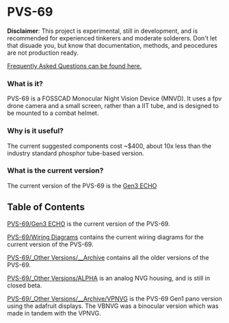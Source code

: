 # PVS-69

__Disclaimer__: This project is experimental, still in development, and is recommended for experienced tinkerers and moderate solderers. Don't let that disuade you, but know that documentation, methods, and peocedures are not production ready.

[Frequently Asked Questions can be found here.](https://github.com/knack-69/PVS-69/wiki/Frequently-Asked-Questions)

### What is it?
PVS-69 is a FOSSCAD Monocular Night Vision Device (MNVD). 
It uses a fpv drone camera and a small screen, rather than a IIT tube, and is designed to be mounted to a combat helmet.

### Why is it useful?
The current suggested components cost ~$400, about 10x less than the industry standard phosphor tube-based version.

### What is the current version?
The current version of the PVS-69 is the [Gen3 ECHO](https://github.com/knack-69/PVS-69/tree/main/PVS-69%20versions/Gen3%20ECHO)

## Table of Contents

[PVS-69/Gen3 ECHO](https://github.com/knack-69/PVS-69/tree/main/Gen3%20ECHO) is the current version of the PVS-69.

[PVS-69/Wiring Diagrams](https://github.com/knack-69/PVS-69/tree/main/Wiring%20Diagrams) contains the current wiring diagrams for the current version of the PVS-69.

[PVS-69/_Other Versions/__Archive](https://github.com/knack-69/PVS-69/tree/main/_Other%20Versions/__Archive) contains all the older versions of the PVS-69.

[PVS-69/_Other Versions/ALPHA](https://github.com/knack-69/PVS-69/tree/main/_Other%20Versions/ALPHA) is an analog NVG housing, and is still in closed beta.

[PVS-69/_Other Versions/__Archive/VPNVG](https://github.com/knack-69/PVS-69/tree/main/_Other%20Versions/__Archive/VPNVG)  is the PVS-69 Gen1 pano version using the adafruit displays. The VBNVG was a binocular version which was made in tandem with the VPNVG.
